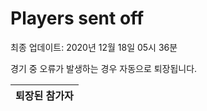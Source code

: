 # Players sent off
최종 업데이트: 2020년 12월 18일 05시 36분


경기 중 오류가 발생하는 경우 자동으로 퇴장됩니다.


| 퇴장된 참가자 |
|:---:|